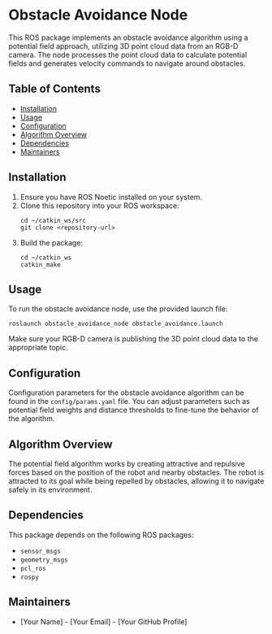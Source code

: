 # Obstacle Avoidance Node

This ROS package implements an obstacle avoidance algorithm using a potential field approach, utilizing 3D point cloud data from an RGB-D camera. The node processes the point cloud data to calculate potential fields and generates velocity commands to navigate around obstacles.

## Table of Contents
- [Installation](#installation)
- [Usage](#usage)
- [Configuration](#configuration)
- [Algorithm Overview](#algorithm-overview)
- [Dependencies](#dependencies)
- [Maintainers](#maintainers)

## Installation

1. Ensure you have ROS Noetic installed on your system.
2. Clone this repository into your ROS workspace:
   ```
   cd ~/catkin_ws/src
   git clone <repository-url>
   ```
3. Build the package:
   ```
   cd ~/catkin_ws
   catkin_make
   ```

## Usage

To run the obstacle avoidance node, use the provided launch file:
```
roslaunch obstacle_avoidance_node obstacle_avoidance.launch
```

Make sure your RGB-D camera is publishing the 3D point cloud data to the appropriate topic.

## Configuration

Configuration parameters for the obstacle avoidance algorithm can be found in the `config/params.yaml` file. You can adjust parameters such as potential field weights and distance thresholds to fine-tune the behavior of the algorithm.

## Algorithm Overview

The potential field algorithm works by creating attractive and repulsive forces based on the position of the robot and nearby obstacles. The robot is attracted to its goal while being repelled by obstacles, allowing it to navigate safely in its environment.

## Dependencies

This package depends on the following ROS packages:
- `sensor_msgs`
- `geometry_msgs`
- `pcl_ros`
- `rospy`

## Maintainers

- [Your Name] - [Your Email] - [Your GitHub Profile]